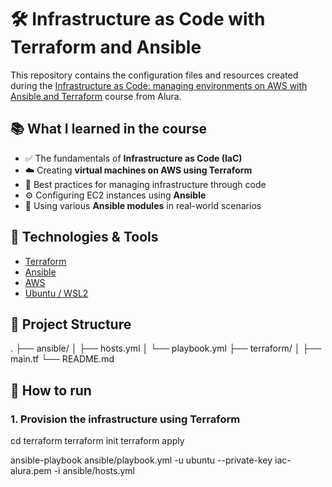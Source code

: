 # 🛠️ Infrastructure as Code with Terraform and Ansible

This repository contains the configuration files and resources created during the [Infrastructure as Code: managing environments on AWS with Ansible and Terraform](https://cursos.alura.com.br/course/infraestrutura-codigo-maquinas-aws-ansible-terraform) course from Alura.

## 📚 What I learned in the course

- ✅ The fundamentals of **Infrastructure as Code (IaC)**
- ☁️ Creating **virtual machines on AWS using Terraform**
- 🧠 Best practices for managing infrastructure through code
- ⚙️ Configuring EC2 instances using **Ansible**
- 🧩 Using various **Ansible modules** in real-world scenarios

## 🧰 Technologies & Tools

- [Terraform](https://www.terraform.io/)
- [Ansible](https://www.ansible.com/)
- [AWS](https://aws.amazon.com/)
- [Ubuntu / WSL2](https://learn.microsoft.com/en-us/windows/wsl/)

## 📁 Project Structure

.
├── ansible/
│   ├── hosts.yml
│   └── playbook.yml
├── terraform/
│   ├── main.tf
└── README.md


## 🚀 How to run

### 1. Provision the infrastructure using Terraform

cd terraform
terraform init
terraform apply

ansible-playbook ansible/playbook.yml -u ubuntu --private-key iac-alura.pem -i ansible/hosts.yml



